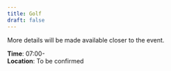 ```yaml
---
title: Golf
draft: false
---
```


More details will be made available closer to the event.

**Time**: 07:00- \
**Location**: To be confirmed
